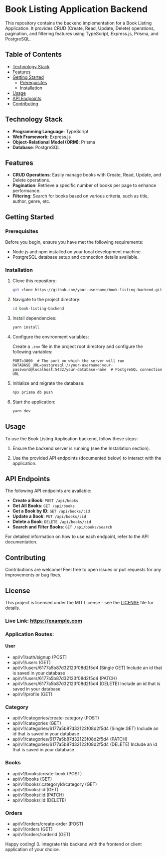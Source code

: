 # Book Listing Application Backend

This repository contains the backend implementation for a Book Listing Application. It provides CRUD (Create, Read, Update, Delete) operations, pagination, and filtering features using TypeScript, Express.js, Prisma, and PostgreSQL.

## Table of Contents

- [Technology Stack](#technology-stack)
- [Features](#features)
- [Getting Started](#getting-started)
  - [Prerequisites](#prerequisites)
  - [Installation](#installation)
- [Usage](#usage)
- [API Endpoints](#api-endpoints)
- [Contributing](#contributing)

## Technology Stack

- **Programming Language**: TypeScript
- **Web Framework**: Express.js
- **Object-Relational Model (ORM)**: Prisma
- **Database**: PostgreSQL

## Features

- **CRUD Operations**: Easily manage books with Create, Read, Update, and Delete operations.
- **Pagination**: Retrieve a specific number of books per page to enhance performance.
- **Filtering**: Search for books based on various criteria, such as title, author, genre, etc.

## Getting Started

### Prerequisites

Before you begin, ensure you have met the following requirements:

- Node.js and npm installed on your local development machine.
- PostgreSQL database setup and connection details available.

### Installation

1. Clone this repository:

   ```bash
   git clone https://github.com/your-username/book-listing-backend.git
   ```

2. Navigate to the project directory:

   ```bash
   cd book-listing-backend
   ```

3. Install dependencies:

   ```bash
   yarn install
   ```

4. Configure the environment variables:

   Create a `.env` file in the project root directory and configure the following variables:

   ```env
   PORT=3000  # The port on which the server will run
   DATABASE_URL=postgresql://your-username:your-password@localhost:5432/your-database-name  # PostgreSQL connection URL
   ```

5. Initialize and migrate the database:

   ```bash
   npx prisma db push
   ```

6. Start the application:

   ```bash
   yarn dev
   ```

## Usage

To use the Book Listing Application backend, follow these steps:

1. Ensure the backend server is running (see the Installation section).

2. Use the provided API endpoints (documented below) to interact with the application.

## API Endpoints

The following API endpoints are available:

- **Create a Book**: `POST /api/books`
- **Get All Books**: `GET /api/books`
- **Get a Book by ID**: `GET /api/books/:id`
- **Update a Book**: `PUT /api/books/:id`
- **Delete a Book**: `DELETE /api/books/:id`
- **Search and Filter Books**: `GET /api/books/search`

For detailed information on how to use each endpoint, refer to the API documentation.

## Contributing

Contributions are welcome! Feel free to open issues or pull requests for any improvements or bug fixes.

## License

This project is licensed under the MIT License - see the [LICENSE](LICENSE) file for details.

### Live Link: https://example.com

### Application Routes:

#### User

- api/v1/auth/signup (POST)
- api/v1/users (GET)
- api/v1/users/6177a5b87d32123f08d2f5d4 (Single GET) Include an id that is saved in your database
- api/v1/users/6177a5b87d32123f08d2f5d4 (PATCH)
- api/v1/users/6177a5b87d32123f08d2f5d4 (DELETE) Include an id that is saved in your database
- api/v1/profile (GET)

### Category

- api/v1/categories/create-category (POST)
- api/v1/categories (GET)
- api/v1/categories/6177a5b87d32123f08d2f5d4 (Single GET) Include an id that is saved in your database
- api/v1/categories/6177a5b87d32123f08d2f5d4 (PATCH)
- api/v1/categories/6177a5b87d32123f08d2f5d4 (DELETE) Include an id that is saved in your database

### Books

- api/v1/books/create-book (POST)
- api/v1/books (GET)
- api/v1/books/:categoryId/category (GET)
- api/v1/books/:id (GET)
- api/v1/books/:id (PATCH)
- api/v1/books/:id (DELETE)

### Orders

- api/v1/orders/create-order (POST)
- api/v1/orders (GET)
- api/v1/orders/:orderId (GET)

Happy coding! 3. Integrate this backend with the frontend or client application of your choice.
